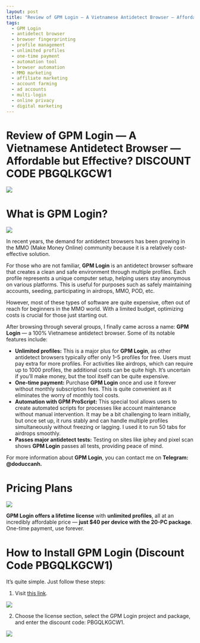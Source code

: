 ```yaml
---
layout: post
title: "Review of GPM Login — A Vietnamese Antidetect Browser — Affordable but Effective?"
tags: 
  - GPM Login
  - antidetect browser
  - browser fingerprinting
  - profile management
  - unlimited profiles
  - one-time payment
  - automation tool
  - browser automation
  - MMO marketing
  - affiliate marketing
  - account farming
  - ad accounts
  - multi-login
  - online privacy
  - digital marketing
---
```

# **Review of GPM Login — A Vietnamese Antidetect Browser — Affordable but Effective? DISCOUNT CODE PBGQLKGCW1**

![](https://miro.medium.com/v2/resize:fit:700/1*8A_RKP-BsQ359oOGtkWVeA.png)

# What is GPM Login?

![](https://miro.medium.com/v2/resize:fit:700/1*b-ZST_YeslQfFjI2qIDU3A.png)

In recent years, the demand for antidetect browsers has been growing in the MMO (Make Money Online) community because it is a relatively cost-effective solution.

For those who are not familiar,  **GPM Login**  is an antidetect browser software that creates a clean and safe environment through multiple profiles. Each profile represents a unique computer setup, helping users stay anonymous on various platforms. This is useful for purposes such as safely maintaining accounts, seeding, participating in airdrops, MMO, POD, etc.

However, most of these types of software are quite expensive, often out of reach for beginners in the MMO world. With a limited budget, optimizing costs is crucial for those just starting out.

After browsing through several groups, I finally came across a name:  **GPM Login**  — a 100% Vietnamese antidetect browser. Some of its notable features include:

-   **Unlimited profiles:**  This is a major plus for  **GPM Login**, as other antidetect browsers typically offer only 1–5 profiles for free. Users must pay extra for more profiles. For activities like airdrops, which can require up to 1000 profiles, the additional costs can be quite high. It’s uncertain if you’ll make money, but the tool itself can be quite expensive.
-   **One-time payment:**  Purchase  **GPM Login**  once and use it forever without monthly subscription fees. This is quite convenient as it eliminates the worry of monthly tool costs.
-   **Automation with GPM ProScript:**  This special tool allows users to create automated scripts for processes like account maintenance without manual intervention. It may be a bit challenging to learn initially, but once set up, it runs stably and can handle multiple profiles simultaneously without freezing or lagging. I used it to run 50 tabs for airdrops smoothly.
-   **Passes major antidetect tests:**  Testing on sites like iphey and pixel scan shows  **GPM Login**  passes all tests, providing peace of mind.

For more information about  **GPM Login**, you can contact me on  **Telegram: @doduccanh.**

# Pricing Plans

![](https://miro.medium.com/v2/resize:fit:700/1*0zXNU_Ra96i5kgayLnFhug.png)

**GPM Login offers a lifetime license**  with  **unlimited profiles**, all at an incredibly affordable price —  **just $40 per device with the 20-PC package**. One-time payment, use forever.

# How to Install GPM Login (Discount Code PBGQLKGCW1)

It’s quite simple. Just follow these steps:

1.  Visit  [this link](https://user.gpmsoftwares.com/login).

![](https://miro.medium.com/v2/resize:fit:700/1*u_DXIQNtYfzT7DVux-DeAA.png)

2. Choose the license section, select the GPM Login project and package, and enter the discount code: PBGQLKGCW1.

![](https://miro.medium.com/v2/resize:fit:700/1*-c0zhrZGKiZf0wiKDgan3Q.png)
